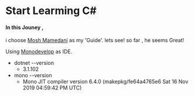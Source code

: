 # Start Learming C#


#### In this Jouney , 
i choose [Mosh Mamedani](https://github.com/mosh-hamedani) as my 'Guide'. lets see!
so far , he seems Great!

Using [Monodevelop](https://aur.archlinux.org/packages/monodevelop-bin/) as IDE.

-
    dotnet --version
    -   3.1.102
-
    mono --version
    -   Mono JIT compiler version 6.4.0 (makepkg/fe64a4765e6 Sat 16 Nov 2019 04:59:42 PM UTC)
